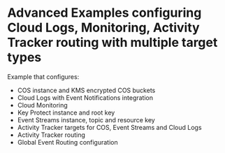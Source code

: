 # Advanced Examples configuring Cloud Logs, Monitoring, Activity Tracker routing with multiple target types

Example that configures:

- COS instance and KMS encrypted COS buckets
- Cloud Logs with Event Notifications integration
- Cloud Monitoring
- Key Protect instance and root key
- Event Streams instance, topic and resource key
- Activity Tracker targets for COS, Event Streams and Cloud Logs
- Activity Tracker routing
- Global Event Routing configuration
